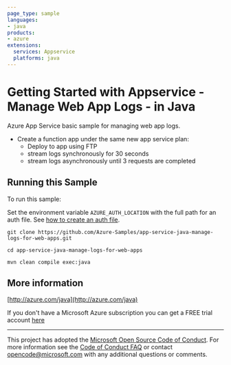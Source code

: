```yaml
---
page_type: sample
languages:
- java
products:
- azure
extensions:
  services: Appservice
  platforms: java
---
```


# Getting Started with Appservice - Manage Web App Logs - in Java #


  Azure App Service basic sample for managing web app logs.
   - Create a function app under the same new app service plan:
     - Deploy to app using FTP
     - stream logs synchronously for 30 seconds
     - stream logs asynchronously until 3 requests are completed
 

## Running this Sample ##

To run this sample:

Set the environment variable `AZURE_AUTH_LOCATION` with the full path for an auth file. See [how to create an auth file](https://github.com/Azure/azure-libraries-for-java/blob/master/AUTH.md).

    git clone https://github.com/Azure-Samples/app-service-java-manage-logs-for-web-apps.git

    cd app-service-java-manage-logs-for-web-apps

    mvn clean compile exec:java

## More information ##

[http://azure.com/java](http://azure.com/java)

If you don't have a Microsoft Azure subscription you can get a FREE trial account [here](http://go.microsoft.com/fwlink/?LinkId=330212)

---

This project has adopted the [Microsoft Open Source Code of Conduct](https://opensource.microsoft.com/codeofconduct/). For more information see the [Code of Conduct FAQ](https://opensource.microsoft.com/codeofconduct/faq/) or contact [opencode@microsoft.com](mailto:opencode@microsoft.com) with any additional questions or comments.